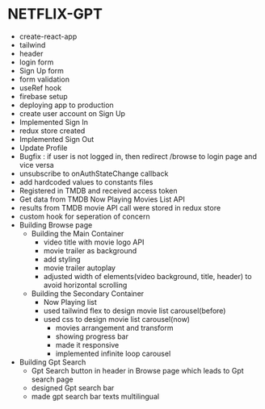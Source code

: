 # NETFLIX-GPT

- create-react-app
- tailwind
- header
- login form
- Sign Up form
- form validation
- useRef hook
- firebase setup
- deploying app to production
- create user account on Sign Up
- Implemented Sign In
- redux store created
- Implemented Sign Out
- Update Profile
- Bugfix : if user is not logged in, then redirect /browse to login page and vice versa
- unsubscribe to onAuthStateChange callback
- add hardcoded values to constants files
- Registered in TMDB and received access token
- Get data from TMDB Now Playing Movies List API
- results from TMDB movie API call were stored in redux store
- custom hook for seperation of concern
- Building Browse page
  - Building the Main Container
    - video title with movie logo API
    - movie trailer as background
    - add styling
    - movie trailer autoplay
    - adjusted width of elements(video background, title, header) to avoid horizontal scrolling
  - Building the Secondary Container
    - Now Playing list
    - used tailwind flex to design movie list carousel(before)
    - used css to design movie list carousel(now)
      - movies arrangement and transform
      - showing progress bar
      - made it responsive
      - implemented infinite loop carousel
- Building Gpt Search
  - Gpt Search button in header in Browse page which leads to Gpt search page
  - designed Gpt search bar
  - made gpt search bar texts multilingual
